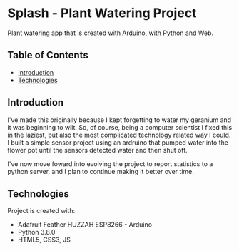 # Splash - Plant Watering Project
Plant watering app that is created with Arduino, with Python and Web.

## Table of Contents
* [Introduction](#Introduction)
* [Technologies](#Technologies)

## Introduction
I've made this originally because I kept forgetting to water my geranium and it was beginning to wilt. So, of course, being a computer scientist I fixed this in the laziest, but also the most complicated technology related way I could. I built a simple sensor project using an ardruino that pumped water into the flower pot until the sensors detected water and then shut off. 

I've now move foward into evolving the project to report statistics to a python server, and I plan to continue making it better over time.

## Technologies
Project is created with:
* Adafruit Feather HUZZAH ESP8266 - Arduino
* Python 3.8.0
* HTML5, CSS3, JS